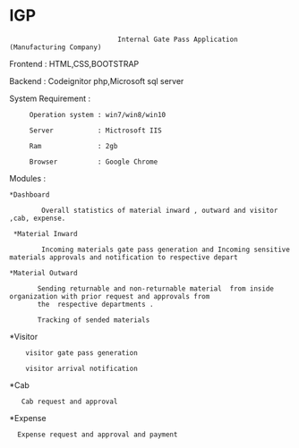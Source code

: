 # IGP

                               Internal Gate Pass Application (Manufacturing Company)
            
            
            
  Frontend           : HTML,CSS,BOOTSTRAP
  
  Backend            : Codeignitor php,Microsoft sql server
                               
  System Requirement :
      
         Operation system : win7/win8/win10
         
         Server           : Mictrosoft IIS
         
         Ram              : 2gb
         
         Browser          : Google Chrome
  
  Modules :
  
    *Dashboard 
         
            Overall statistics of material inward , outward and visitor ,cab, expense.
          
     *Material Inward
     
            Incoming materials gate pass generation and Incoming sensitive materials approvals and notification to respective depart
            
    *Material Outward 
         
           Sending returnable and non-returnable material  from inside organization with prior request and approvals from 
           the  respective departments .
           
           Tracking of sended materials
           
   *Visitor 
   
        visitor gate pass generation 
        
        visitor arrival notification
        
   *Cab  
   
       Cab request and approval
        
  *Expense
    
      Expense request and approval and payment
      
      
      
        
    
  
      
  
  
 
